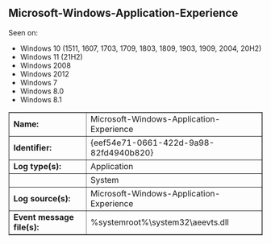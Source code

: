 ## Microsoft-Windows-Application-Experience

Seen on:
* Windows 10 (1511, 1607, 1703, 1709, 1803, 1809, 1903, 1909, 2004, 20H2)
* Windows 11 (21H2)
* Windows 2008
* Windows 2012
* Windows 7
* Windows 8.0
* Windows 8.1

<table border="1" class="docutils">
  <tbody>
    <tr>
      <td><b>Name:</b></td>
      <td>Microsoft-Windows-Application-Experience</td>
    </tr>
    <tr>
      <td><b>Identifier:</b></td>
      <td>{eef54e71-0661-422d-9a98-82fd4940b820}</td>
    </tr>
    <tr>
      <td><b>Log type(s):</b></td>
      <td>Application</td>
    </tr>
    <tr>
      <td>&nbsp;</td>
      <td>System</td>
    </tr>
    <tr>
      <td><b>Log source(s):</b></td>
      <td>Microsoft-Windows-Application-Experience</td>
    </tr>
    <tr>
      <td><b>Event message file(s):</b></td>
      <td>%systemroot%\system32\aeevts.dll</td>
    </tr>
  </tbody>
</table>

&nbsp;

